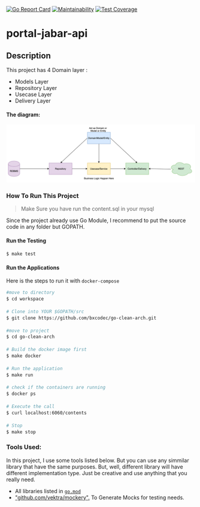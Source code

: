 [![Go Report Card](https://goreportcard.com/badge/github.com/khihadysucahyo/go-clean-arch-boilerplate)](https://goreportcard.com/report/github.com/khihadysucahyo/go-clean-arch-boilerplate)
[![Maintainability](https://api.codeclimate.com/v1/badges/25184a167ac260f033e9/maintainability)](https://codeclimate.com/github/khihadysucahyo/go-clean-arch-boilerplate/maintainability)
[![Test Coverage](https://api.codeclimate.com/v1/badges/25184a167ac260f033e9/test_coverage)](https://codeclimate.com/github/khihadysucahyo/go-clean-arch-boilerplate/test_coverage)

# portal-jabar-api

## Description


This project has 4 Domain layer :

* Models Layer
* Repository Layer
* Usecase Layer
* Delivery Layer

#### The diagram:

![img.png](arch.png)

### How To Run This Project

> Make Sure you have run the content.sql in your mysql


Since the project already use Go Module, I recommend to put the source code in any folder but GOPATH.

#### Run the Testing

```bash
$ make test
```

#### Run the Applications

Here is the steps to run it with `docker-compose`

```bash
#move to directory
$ cd workspace

# Clone into YOUR $GOPATH/src
$ git clone https://github.com/bxcodec/go-clean-arch.git

#move to project
$ cd go-clean-arch

# Build the docker image first
$ make docker

# Run the application
$ make run

# check if the containers are running
$ docker ps

# Execute the call
$ curl localhost:6060/contents

# Stop
$ make stop
```

### Tools Used:

In this project, I use some tools listed below. But you can use any simmilar library that have the same purposes. But,
well, different library will have different implementation type. Just be creative and use anything that you really need.

- All libraries listed in [`go.mod`](https://github.com/bxcodec/go-clean-arch/blob/master/go.mod)
- ["github.com/vektra/mockery".](https://github.com/vektra/mockery) To Generate Mocks for testing needs.
